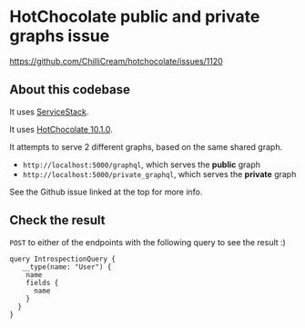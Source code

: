 # HotChocolate public and private graphs issue

https://github.com/ChilliCream/hotchocolate/issues/1120

## About this codebase

It uses [ServiceStack](https://servicestack.net/).

It uses [HotChocolate 10.1.0](https://hotchocolate.io).

It attempts to serve 2 different graphs, based on the same shared graph.

- `http://localhost:5000/graphql`, which serves the **public** graph
- `http://localhost:5000/private_graphql`, which serves the **private** graph

See the Github issue linked at the top for more info.

## Check the result

`POST` to either of the endpoints with the following query to see the result :)

```text
query IntrospectionQuery {
   __type(name: "User") {
    name
    fields {
      name
    }
  }
}

```
